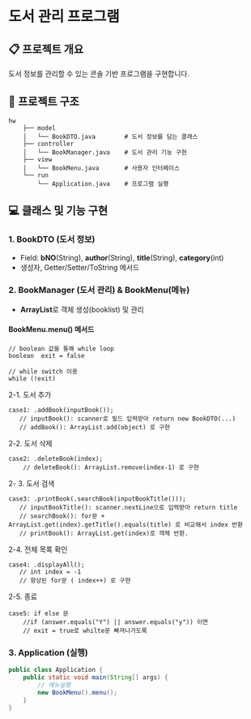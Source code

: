 # 도서 관리 프로그램

## 📋 프로젝트 개요

도서 정보를 관리할 수 있는 콘솔 기반 프로그램을 구현합니다.

## 📁 프로젝트 구조

```
hw
    ├── model
    │   └── BookDTO.java        # 도서 정보를 담는 클래스
    ├── controller
    │   └── BookManager.java    # 도서 관리 기능 구현
    ├── view
    │   └── BookMenu.java       # 사용자 인터페이스
    └── run
        └── Application.java    # 프로그램 실행
```

## 💻 클래스 및 기능 구현 

### 1. BookDTO (도서 정보)

-  Field: **bNO**(String), **author**(String), **title**(String), **category**(int)
- 생성자, Getter/Setter/ToString 메서드 

### 2. BookManager (도서 관리) & BookMenu(메뉴)

- **ArrayList**로 객체 생성(booklist) 및 관리

#### BookMenu.menu() 메서드

```
// boolean 값을 통해 while loop 
boolean  exit = false

// while switch 이용
while (!exit) 
```


2-1. 도서 추가

 ```
case1: .addBook(inputBook());
    // inputBook(): scanner로 필드 입력받아 return new BookDTO(...)
    // addBook(): ArrayList.add(object) 로 구현
 ```

2-2. 도서 삭제

```
case2: .deleteBook(index);
    // deleteBook(): ArrayList.remove(index-1) 로 구현
```

2- 3. 도서 검색

 ```
case3: .printBook(.searchBook(inputBookTitle()));
    // inputBookTitle(): scanner.nextLine으로 입력받아 return title
    // searchBook(): for문 + ArrayList.get(index).getTitle().equals(title) 로 비교해서 index 반환
    // printBook(): ArrayList.get(index)로 객체 반환.
 ```

2-4. 전체 목록 확인

 ```
case4: .displayAll();
    // int index = -1 
    // 향상된 for문 ( index++) 로 구현
 ```

2-5. 종료

```
case5: if else 문 
    //if (answer.equals("Y") || answer.equals("y")) 이면
    // exit = true로 whilte문 빠져나가도록
```


### 3. Application (실행)

```java
public class Application {
    public static void main(String[] args) {
        // 메뉴실행
        new BookMenu().menu();
    }
}
```




